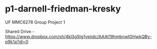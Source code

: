 # p1-darnell-friedman-kresky
UF MMC6278 Group Project 1

Shared Drive - https://www.dropbox.com/sh/4kl3g5tg1yejidc/AAAt19hmbnwIGHwkQBy-p9k1a?dl=0